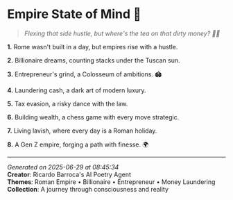 # Empire State of Mind 💎

> *Flexing that side hustle, but where's the tea on that dirty money? 💸🤫*

**1.** Rome wasn't built in a day, but empires rise with a hustle.


**2.** Billionaire dreams, counting stacks under the Tuscan sun.


**3.** Entrepreneur's grind, a Colosseum of ambitions. 🏟️


**4.** Laundering cash, a dark art of modern luxury.


**5.** Tax evasion, a risky dance with the law.


**6.** Building wealth, a chess game with every move strategic.


**7.** Living lavish, where every day is a Roman holiday.


**8.** A Gen Z empire, forging a path with finesse. 🌍



---

*Generated on 2025-06-29 at 08:45:34*  
**Creator**: Ricardo Barroca's AI Poetry Agent  
**Themes**: Roman Empire • Billionaire • Entrepreneur • Money Laundering  
**Collection**: A journey through consciousness and reality